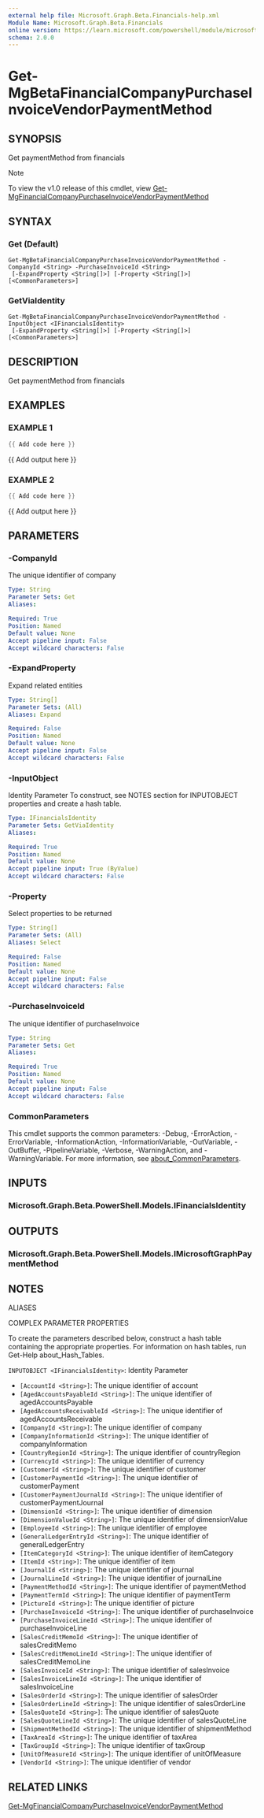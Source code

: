 ```yaml
---
external help file: Microsoft.Graph.Beta.Financials-help.xml
Module Name: Microsoft.Graph.Beta.Financials
online version: https://learn.microsoft.com/powershell/module/microsoft.graph.beta.financials/get-mgbetafinancialcompanypurchaseinvoicevendorpaymentmethod
schema: 2.0.0
---
```


# Get-MgBetaFinancialCompanyPurchaseInvoiceVendorPaymentMethod

## SYNOPSIS
Get paymentMethod from financials

> [!NOTE]
> To view the v1.0 release of this cmdlet, view [Get-MgFinancialCompanyPurchaseInvoiceVendorPaymentMethod](/powershell/module/Microsoft.Graph.Financials/Get-MgFinancialCompanyPurchaseInvoiceVendorPaymentMethod?view=graph-powershell-v1.0)

## SYNTAX

### Get (Default)
```
Get-MgBetaFinancialCompanyPurchaseInvoiceVendorPaymentMethod -CompanyId <String> -PurchaseInvoiceId <String>
 [-ExpandProperty <String[]>] [-Property <String[]>] [<CommonParameters>]
```

### GetViaIdentity
```
Get-MgBetaFinancialCompanyPurchaseInvoiceVendorPaymentMethod -InputObject <IFinancialsIdentity>
 [-ExpandProperty <String[]>] [-Property <String[]>] [<CommonParameters>]
```

## DESCRIPTION
Get paymentMethod from financials

## EXAMPLES

### EXAMPLE 1
```powershell
{{ Add code here }}
```

{{ Add output here }}

### EXAMPLE 2
```powershell
{{ Add code here }}
```

{{ Add output here }}

## PARAMETERS

### -CompanyId
The unique identifier of company

```yaml
Type: String
Parameter Sets: Get
Aliases:

Required: True
Position: Named
Default value: None
Accept pipeline input: False
Accept wildcard characters: False
```

### -ExpandProperty
Expand related entities

```yaml
Type: String[]
Parameter Sets: (All)
Aliases: Expand

Required: False
Position: Named
Default value: None
Accept pipeline input: False
Accept wildcard characters: False
```

### -InputObject
Identity Parameter
To construct, see NOTES section for INPUTOBJECT properties and create a hash table.

```yaml
Type: IFinancialsIdentity
Parameter Sets: GetViaIdentity
Aliases:

Required: True
Position: Named
Default value: None
Accept pipeline input: True (ByValue)
Accept wildcard characters: False
```

### -Property
Select properties to be returned

```yaml
Type: String[]
Parameter Sets: (All)
Aliases: Select

Required: False
Position: Named
Default value: None
Accept pipeline input: False
Accept wildcard characters: False
```

### -PurchaseInvoiceId
The unique identifier of purchaseInvoice

```yaml
Type: String
Parameter Sets: Get
Aliases:

Required: True
Position: Named
Default value: None
Accept pipeline input: False
Accept wildcard characters: False
```

### CommonParameters
This cmdlet supports the common parameters: -Debug, -ErrorAction, -ErrorVariable, -InformationAction, -InformationVariable, -OutVariable, -OutBuffer, -PipelineVariable, -Verbose, -WarningAction, and -WarningVariable. For more information, see [about_CommonParameters](http://go.microsoft.com/fwlink/?LinkID=113216).

## INPUTS

### Microsoft.Graph.Beta.PowerShell.Models.IFinancialsIdentity
## OUTPUTS

### Microsoft.Graph.Beta.PowerShell.Models.IMicrosoftGraphPaymentMethod
## NOTES

ALIASES

COMPLEX PARAMETER PROPERTIES

To create the parameters described below, construct a hash table containing the appropriate properties. For information on hash tables, run Get-Help about_Hash_Tables.


`INPUTOBJECT <IFinancialsIdentity>`: Identity Parameter
  - `[AccountId <String>]`: The unique identifier of account
  - `[AgedAccountsPayableId <String>]`: The unique identifier of agedAccountsPayable
  - `[AgedAccountsReceivableId <String>]`: The unique identifier of agedAccountsReceivable
  - `[CompanyId <String>]`: The unique identifier of company
  - `[CompanyInformationId <String>]`: The unique identifier of companyInformation
  - `[CountryRegionId <String>]`: The unique identifier of countryRegion
  - `[CurrencyId <String>]`: The unique identifier of currency
  - `[CustomerId <String>]`: The unique identifier of customer
  - `[CustomerPaymentId <String>]`: The unique identifier of customerPayment
  - `[CustomerPaymentJournalId <String>]`: The unique identifier of customerPaymentJournal
  - `[DimensionId <String>]`: The unique identifier of dimension
  - `[DimensionValueId <String>]`: The unique identifier of dimensionValue
  - `[EmployeeId <String>]`: The unique identifier of employee
  - `[GeneralLedgerEntryId <String>]`: The unique identifier of generalLedgerEntry
  - `[ItemCategoryId <String>]`: The unique identifier of itemCategory
  - `[ItemId <String>]`: The unique identifier of item
  - `[JournalId <String>]`: The unique identifier of journal
  - `[JournalLineId <String>]`: The unique identifier of journalLine
  - `[PaymentMethodId <String>]`: The unique identifier of paymentMethod
  - `[PaymentTermId <String>]`: The unique identifier of paymentTerm
  - `[PictureId <String>]`: The unique identifier of picture
  - `[PurchaseInvoiceId <String>]`: The unique identifier of purchaseInvoice
  - `[PurchaseInvoiceLineId <String>]`: The unique identifier of purchaseInvoiceLine
  - `[SalesCreditMemoId <String>]`: The unique identifier of salesCreditMemo
  - `[SalesCreditMemoLineId <String>]`: The unique identifier of salesCreditMemoLine
  - `[SalesInvoiceId <String>]`: The unique identifier of salesInvoice
  - `[SalesInvoiceLineId <String>]`: The unique identifier of salesInvoiceLine
  - `[SalesOrderId <String>]`: The unique identifier of salesOrder
  - `[SalesOrderLineId <String>]`: The unique identifier of salesOrderLine
  - `[SalesQuoteId <String>]`: The unique identifier of salesQuote
  - `[SalesQuoteLineId <String>]`: The unique identifier of salesQuoteLine
  - `[ShipmentMethodId <String>]`: The unique identifier of shipmentMethod
  - `[TaxAreaId <String>]`: The unique identifier of taxArea
  - `[TaxGroupId <String>]`: The unique identifier of taxGroup
  - `[UnitOfMeasureId <String>]`: The unique identifier of unitOfMeasure
  - `[VendorId <String>]`: The unique identifier of vendor

## RELATED LINKS
[Get-MgFinancialCompanyPurchaseInvoiceVendorPaymentMethod](/powershell/module/Microsoft.Graph.Financials/Get-MgFinancialCompanyPurchaseInvoiceVendorPaymentMethod?view=graph-powershell-v1.0)
